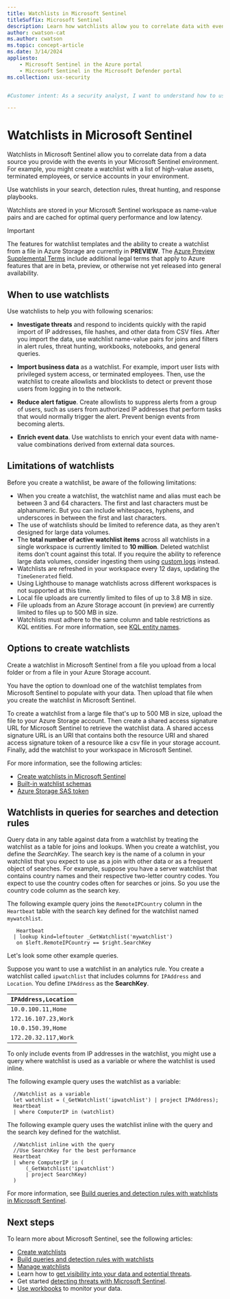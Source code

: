 ```yaml
---
title: Watchlists in Microsoft Sentinel
titleSuffix: Microsoft Sentinel
description: Learn how watchlists allow you to correlate data with events and when to use them in Microsoft Sentinel.
author: cwatson-cat
ms.author: cwatson
ms.topic: concept-article
ms.date: 3/14/2024
appliesto:
    - Microsoft Sentinel in the Azure portal
    - Microsoft Sentinel in the Microsoft Defender portal
ms.collection: usx-security


#Customer intent: As a security analyst, I want to understand how to use watchlists in Microsoft Sentinel so that I can efficiently correlate and enrich event data, reduce alert fatigue, and quickly respond to threats.

---
```


# Watchlists in Microsoft Sentinel

Watchlists in Microsoft Sentinel allow you to correlate data from a data source you provide with the events in your Microsoft Sentinel environment. For example, you might create a watchlist with a list of high-value assets, terminated employees, or service accounts in your environment.

Use watchlists in your search, detection rules, threat hunting, and response playbooks.

Watchlists are stored in your Microsoft Sentinel workspace as name-value pairs and are cached for optimal query performance and low latency.

> [!IMPORTANT]
> The features for watchlist templates and the ability to create a watchlist from a file in Azure Storage are currently in **PREVIEW**. The [Azure Preview Supplemental Terms](https://azure.microsoft.com/support/legal/preview-supplemental-terms/) include additional legal terms that apply to Azure features that are in beta, preview, or otherwise not yet released into general availability.
>

## When to use watchlists

Use watchlists to help you with following scenarios:

- **Investigate threats** and respond to incidents quickly with the rapid import of IP addresses, file hashes, and other data from CSV files. After you import the data, use watchlist name-value pairs for joins and filters in alert rules, threat hunting, workbooks, notebooks, and general queries.

- **Import business data** as a watchlist. For example, import user lists with privileged system access, or terminated employees. Then, use the watchlist to create allowlists and blocklists to detect or prevent those users from logging in to the network.

- **Reduce alert fatigue**. Create allowlists to suppress alerts from a group of users, such as users from authorized IP addresses that perform tasks that would normally trigger the alert. Prevent benign events from becoming alerts.

- **Enrich event data**. Use watchlists to enrich your event data with name-value combinations derived from external data sources.

## Limitations of watchlists

Before you create a watchlist, be aware of the following limitations:

- When you create a watchlist, the watchlist name and alias must each be between 3 and 64 characters. The first and last characters must be alphanumeric. But you can include whitespaces, hyphens, and underscores in between the first and last characters.
- The use of watchlists should be limited to reference data, as they aren't designed for large data volumes.
- The **total number of active watchlist items** across all watchlists in a single workspace is currently limited to **10 million**. Deleted watchlist items don't count against this total. If you require the ability to reference large data volumes, consider ingesting them using [custom logs](../azure-monitor/agents/data-sources-custom-logs.md) instead.
- Watchlists are refreshed in your workspace every 12 days, updating the `TimeGenerated` field.
- Using Lighthouse to manage watchlists across different workspaces is not supported at this time.
- Local file uploads are currently limited to files of up to 3.8 MB in size.
- File uploads from an Azure Storage account (in preview) are currently limited to files up to 500 MB in size.
- Watchlists must adhere to the same column and table restrictions as KQL entities. For more information, see [KQL entity names](/azure/data-explorer/kusto/query/schema-entities/entity-names).

## Options to create watchlists

Create a watchlist in Microsoft Sentinel from a file you upload from a local folder or from a file in your Azure Storage account.

You have the option to download one of the watchlist templates from Microsoft Sentinel to populate with your data. Then upload that file when you create the watchlist in Microsoft Sentinel.  

To create a watchlist from a large file that's up to 500 MB in size, upload the file to your Azure Storage account. Then create a shared access signature URL for Microsoft Sentinel to retrieve the watchlist data. A shared access signature URL is an URI that contains both the resource URI and shared access signature token of a resource like a csv file in your storage account. Finally, add the watchlist to your workspace in Microsoft Sentinel.

For more information, see the following articles:

- [Create watchlists in Microsoft Sentinel](watchlists-create.md)
- [Built-in watchlist schemas](watchlist-schemas.md)
- [Azure Storage SAS token](../storage/common/storage-sas-overview.md#sas-token)

## Watchlists in queries for searches and detection rules

Query data in any table against data from a watchlist by treating the watchlist as a table for joins and lookups. When you create a watchlist, you define the *SearchKey*. The search key is the name of a column in your watchlist that you expect to use as a join with other data or as a frequent object of searches. For example, suppose you have a server watchlist that contains country names and their respective two-letter country codes. You expect to use the country codes often for searches or joins. So you use the country code column as the search key.

The following example query joins the `RemoteIPCountry` column in the `Heartbeat` table with the search key defined for the watchlist named `mywatchlist`.

  ```kusto
     Heartbeat
    | lookup kind=leftouter _GetWatchlist('mywatchlist') 
     on $left.RemoteIPCountry == $right.SearchKey
  ```

Let's look some other example queries. 

Suppose you want to use a watchlist in an analytics rule. You create a watchlist called `ipwatchlist` that includes columns for `IPAddress` and `Location`. You define `IPAddress` as the **SearchKey**.

   |`IPAddress,Location`   |
   |---------|
   |`10.0.100.11,Home`     |
   |`172.16.107.23,Work`   |
   |`10.0.150.39,Home`     |
   |`172.20.32.117,Work`   |

To only include events from IP addresses in the watchlist, you might use a query where watchlist is used as a variable or where the watchlist is used inline. 

The following example query uses the watchlist as a variable:

  ```kusto
    //Watchlist as a variable
    let watchlist = (_GetWatchlist('ipwatchlist') | project IPAddress);
    Heartbeat
    | where ComputerIP in (watchlist)
  ```

The following example query uses the watchlist inline with the query and the search key defined for the watchlist.

  ```kusto
    //Watchlist inline with the query
    //Use SearchKey for the best performance
    Heartbeat
    | where ComputerIP in ( 
        (_GetWatchlist('ipwatchlist')
        | project SearchKey)
    )
  ```

For more information, see [Build queries and detection rules with watchlists in Microsoft Sentinel](watchlists-queries.md).

## Next steps

To learn more about Microsoft Sentinel, see the following articles:

- [Create watchlists](watchlists-create.md)
- [Build queries and detection rules with watchlists](watchlists-queries.md)
- [Manage watchlists](watchlists-manage.md)
- Learn how to [get visibility into your data and potential threats](get-visibility.md).
- Get started [detecting threats with Microsoft Sentinel](./detect-threats-built-in.md).
- [Use workbooks](monitor-your-data.md) to monitor your data.
